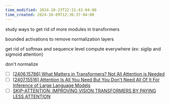 ```yaml
---
time_modified: 2024-10-23T22:21:43-04:00
time_created: 2024-10-09T12:36:37-04:00
---
```


study ways to get rid of more modules in transformers


bounded activations to remove normalization layers

get rid of softmax and sequence level compute everywhere (ex: siglip and sigmoid attention)

don't normalize 





- [ ] [\[2406.15786\] What Matters in Transformers? Not All Attention is Needed](https://arxiv.org/abs/2406.15786)
- [ ] [\[2407.15516\] Attention Is All You Need But You Don't Need All Of It For Inference of Large Language Models](https://arxiv.org/abs/2407.15516)
- [ ] [SKIP-ATTENTION: IMPROVING VISION TRANSFORMERS BY PAYING LESS ATTENTION](https://openreview.net/pdf?id=vI95kcLAoU)